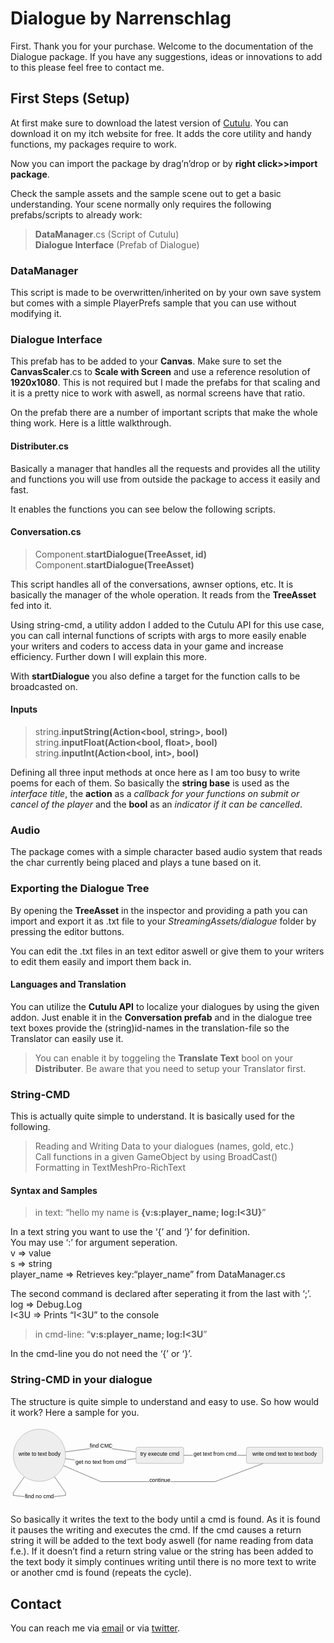 <!DOCTYPE html>
<html>

<head>
  <meta charset="utf-8">
  <meta name="viewport" content="width=device-width, initial-scale=1.0">
  <title>Dialogue</title>
  <link rel="stylesheet" href="https://stackedit.io/style.css" />
</head>

<body class="stackedit">
  <div class="stackedit__html"><h1 id="dialogue-by-narrenschlag">Dialogue by Narrenschlag</h1>
<p>First. Thank you for your purchase. Welcome to the documentation of the Dialogue package. If you have any suggestions, ideas or innovations to add to this please feel free to contact me.</p>
<h2 id="first-steps-setup">First Steps (Setup)</h2>
<p>At first make sure to download the latest version of <a href="https://narrenschlag.itch.io/cutulu">Cutulu</a>. You can download it on my itch website for free. It adds the core utility and handy functions, my packages require to work.</p>
<p>Now you can import the package by drag’n’drop or by <strong>right click&gt;&gt;import package</strong>.</p>
<p>Check the sample assets and the sample scene out to get a basic understanding. Your scene normally only requires the following prefabs/scripts to already work:</p>
<blockquote>
<p><strong>DataManager</strong>.cs (Script of Cutulu)<br>
<strong>Dialogue Interface</strong> (Prefab of Dialogue)</p>
</blockquote>
<h3 id="datamanager">DataManager</h3>
<p>This script is made to be overwritten/inherited on by your own save system but comes with a simple PlayerPrefs sample that you can use without modifying it.</p>
<h3 id="dialogue-interface">Dialogue Interface</h3>
<p>This prefab has to be added to your <strong>Canvas</strong>. Make sure to set the <strong>CanvasScaler</strong>.cs to <strong>Scale with Screen</strong> and use a reference resolution of <strong>1920x1080</strong>. This is not required but I made the prefabs for that scaling and it is a pretty nice to work with aswell, as normal screens have that ratio.</p>
<p>On the prefab there are a number of important scripts that make the whole thing work. Here is a little walkthrough.</p>
<h4 id="distributer.cs">Distributer.cs</h4>
<p>Basically a manager that handles all the requests and provides all the utility and functions you will use from outside the package to access it easily and fast.</p>
<p>It enables the functions you can see below the following scripts.</p>
<h4 id="conversation.cs">Conversation.cs</h4>
<blockquote>
<p>Component.<strong>startDialogue(TreeAsset, id)</strong><br>
Component.<strong>startDialogue(TreeAsset)</strong></p>
</blockquote>
<p>This script handles all of the conversations, awnser options, etc. It is basically the manager of the whole operation. It reads from the <strong>TreeAsset</strong> fed into it.</p>
<p>Using string-cmd, a utility addon I added to the Cutulu API for this use case, you can call internal functions of scripts with args to more easily enable your writers and coders to access data in your game and increase efficiency. Further down I will explain this more.</p>
<p>With <strong>startDialogue</strong> you also define a target for the function calls to be broadcasted on.</p>
<h4 id="inputs">Inputs</h4>
<blockquote>
<p>string.<strong>inputString(Action&lt;bool, string&gt;, bool)</strong><br>
string.<strong>inputFloat(Action&lt;bool, float&gt;, bool)</strong><br>
string.<strong>inputInt(Action&lt;bool, int&gt;, bool)</strong></p>
</blockquote>
<p>Defining all three input methods at once here as I am too busy to write poems for each of them. So basically the <strong>string base</strong> is used as the <em>interface title</em>, the <strong>action</strong> as a <em>callback for your functions on submit or cancel of the player</em> and the <strong>bool</strong> as an <em>indicator if it can be cancelled</em>.</p>
<h3 id="audio">Audio</h3>
<p>The package comes with a simple character based audio system that reads the char currently being placed and plays a tune based on it.</p>
<h3 id="exporting-the-dialogue-tree">Exporting the Dialogue Tree</h3>
<p>By opening the <strong>TreeAsset</strong> in the inspector and providing a path you can import and export it as .txt file to your <em>StreamingAssets/dialogue</em> folder by pressing the editor buttons.</p>
<p>You can edit the .txt files in an text editor aswell or give them to your writers to edit them easily and import them back in.</p>
<h4 id="languages-and-translation">Languages and Translation</h4>
<p>You can utilize the <strong>Cutulu API</strong> to localize your dialogues by using the given addon. Just enable it in the <strong>Conversation prefab</strong> and in the dialogue tree text boxes provide the (string)id-names in the translation-file so the Translator can easily use it.</p>
<blockquote>
<p>You can enable it by toggeling the <strong>Translate Text</strong> bool on your <strong>Distributer</strong>. Be aware that you need to setup your Translator first.</p>
</blockquote>
<h3 id="string-cmd">String-CMD</h3>
<p>This is actually quite simple to understand. It is basically used for the following.</p>
<blockquote>
<p>Reading and Writing Data to your dialogues (names, gold, etc.)<br>
Call functions in a given GameObject by using BroadCast()<br>
Formatting in TextMeshPro-RichText</p>
</blockquote>
<h4 id="syntax-and-samples">Syntax and Samples</h4>
<blockquote>
<p>in text: “hello my name is <strong>{v:s:player_name; log:I&lt;3U}</strong>”</p>
</blockquote>
<p>In a text string you want to use the ‘{’ and ‘}’ for definition.<br>
You may use ‘:’ for argument seperation.<br>
v =&gt; value<br>
s =&gt; string<br>
player_name =&gt; Retrieves key:“player_name” from DataManager.cs</p>
<p>The second command is declared after seperating it from the last with ‘;’.<br>
log =&gt; Debug.Log<br>
I&lt;3U =&gt; Prints “I&lt;3U” to the console</p>
<blockquote>
<p>in cmd-line: “<strong>v:s:player_name; log:I&lt;3U</strong>”</p>
</blockquote>
<p>In the cmd-line you do not need the ‘{’ or ‘}’.</p>
<h3 id="string-cmd-in-your-dialogue">String-CMD in your dialogue</h3>
<p>The structure is quite simple to understand and easy to use. So how would it work? Here a sample for you.</p>
<pre class=" language-mermaid"><svg id="mermaid-svg-IDvwQ4ODWViM6hZz" width="100%" xmlns="http://www.w3.org/2000/svg" xmlns:xlink="http://www.w3.org/1999/xlink" height="228.609375" style="max-width: 908.765625px;" viewBox="0 0 908.765625 228.609375"><style>#mermaid-svg-IDvwQ4ODWViM6hZz{font-family:"trebuchet ms",verdana,arial,sans-serif;font-size:16px;fill:#000000;}#mermaid-svg-IDvwQ4ODWViM6hZz .error-icon{fill:#552222;}#mermaid-svg-IDvwQ4ODWViM6hZz .error-text{fill:#552222;stroke:#552222;}#mermaid-svg-IDvwQ4ODWViM6hZz .edge-thickness-normal{stroke-width:2px;}#mermaid-svg-IDvwQ4ODWViM6hZz .edge-thickness-thick{stroke-width:3.5px;}#mermaid-svg-IDvwQ4ODWViM6hZz .edge-pattern-solid{stroke-dasharray:0;}#mermaid-svg-IDvwQ4ODWViM6hZz .edge-pattern-dashed{stroke-dasharray:3;}#mermaid-svg-IDvwQ4ODWViM6hZz .edge-pattern-dotted{stroke-dasharray:2;}#mermaid-svg-IDvwQ4ODWViM6hZz .marker{fill:#666;stroke:#666;}#mermaid-svg-IDvwQ4ODWViM6hZz .marker.cross{stroke:#666;}#mermaid-svg-IDvwQ4ODWViM6hZz svg{font-family:"trebuchet ms",verdana,arial,sans-serif;font-size:16px;}#mermaid-svg-IDvwQ4ODWViM6hZz .label{font-family:"trebuchet ms",verdana,arial,sans-serif;color:#000000;}#mermaid-svg-IDvwQ4ODWViM6hZz .cluster-label text{fill:#333;}#mermaid-svg-IDvwQ4ODWViM6hZz .cluster-label span{color:#333;}#mermaid-svg-IDvwQ4ODWViM6hZz .label text,#mermaid-svg-IDvwQ4ODWViM6hZz span{fill:#000000;color:#000000;}#mermaid-svg-IDvwQ4ODWViM6hZz .node rect,#mermaid-svg-IDvwQ4ODWViM6hZz .node circle,#mermaid-svg-IDvwQ4ODWViM6hZz .node ellipse,#mermaid-svg-IDvwQ4ODWViM6hZz .node polygon,#mermaid-svg-IDvwQ4ODWViM6hZz .node path{fill:#eee;stroke:#999;stroke-width:1px;}#mermaid-svg-IDvwQ4ODWViM6hZz .node .label{text-align:center;}#mermaid-svg-IDvwQ4ODWViM6hZz .node.clickable{cursor:pointer;}#mermaid-svg-IDvwQ4ODWViM6hZz .arrowheadPath{fill:#333333;}#mermaid-svg-IDvwQ4ODWViM6hZz .edgePath .path{stroke:#666;stroke-width:1.5px;}#mermaid-svg-IDvwQ4ODWViM6hZz .flowchart-link{stroke:#666;fill:none;}#mermaid-svg-IDvwQ4ODWViM6hZz .edgeLabel{background-color:white;text-align:center;}#mermaid-svg-IDvwQ4ODWViM6hZz .edgeLabel rect{opacity:0.5;background-color:white;fill:white;}#mermaid-svg-IDvwQ4ODWViM6hZz .cluster rect{fill:hsl(210,66.6666666667%,95%);stroke:#26a;stroke-width:1px;}#mermaid-svg-IDvwQ4ODWViM6hZz .cluster text{fill:#333;}#mermaid-svg-IDvwQ4ODWViM6hZz .cluster span{color:#333;}#mermaid-svg-IDvwQ4ODWViM6hZz div.mermaidTooltip{position:absolute;text-align:center;max-width:200px;padding:2px;font-family:"trebuchet ms",verdana,arial,sans-serif;font-size:12px;background:hsl(-160,0%,93.3333333333%);border:1px solid #26a;border-radius:2px;pointer-events:none;z-index:100;}#mermaid-svg-IDvwQ4ODWViM6hZz:root{--mermaid-font-family:"trebuchet ms",verdana,arial,sans-serif;}#mermaid-svg-IDvwQ4ODWViM6hZz flowchart{fill:apa;}</style><g><g class="output"><g class="clusters"></g><g class="edgePaths"><g class="edgePath LS-A LE-B" style="opacity: 1;" id="L-A-B"><path class="path" d="M158.2426302633287,73.57837611456134L260.5234375,60.0859375L362.15625,74.02292655590718" marker-end="url(https://stackedit.io/app#arrowhead11)" style="fill:none"></path><defs><marker id="arrowhead11" viewBox="0 0 10 10" refX="9" refY="5" markerUnits="strokeWidth" markerWidth="8" markerHeight="6" orient="auto"><path d="M 0 0 L 10 5 L 0 10 z" class="arrowheadPath" style="stroke-width: 1; stroke-dasharray: 1, 0;"></path></marker></defs></g><g class="edgePath LS-A LE-A" style="opacity: 1;" id="L-A-A"><path class="path" d="M40.15489791178783,145.2347548263664L8,191.13020833333334L8,199.19010416666666L83.4453125,207.25L158.890625,199.19010416666666L158.890625,191.13020833333334L126.73572708821217,145.2347548263664" marker-end="url(https://stackedit.io/app#arrowhead12)" style="fill:none"></path><defs><marker id="arrowhead12" viewBox="0 0 10 10" refX="9" refY="5" markerUnits="strokeWidth" markerWidth="8" markerHeight="6" orient="auto"><path d="M 0 0 L 10 5 L 0 10 z" class="arrowheadPath" style="stroke-width: 1; stroke-dasharray: 1, 0;"></path></marker></defs></g><g class="edgePath LS-B LE-C" style="opacity: 1;" id="L-B-C"><path class="path" d="M499.578125,83.4453125L590.1328125,83.4453125L680.6875,83.4453125" marker-end="url(https://stackedit.io/app#arrowhead13)" style="fill:none"></path><defs><marker id="arrowhead13" viewBox="0 0 10 10" refX="9" refY="5" markerUnits="strokeWidth" markerWidth="8" markerHeight="6" orient="auto"><path d="M 0 0 L 10 5 L 0 10 z" class="arrowheadPath" style="stroke-width: 1; stroke-dasharray: 1, 0;"></path></marker></defs></g><g class="edgePath LS-B LE-A" style="opacity: 1;" id="L-B-A"><path class="path" d="M362.15625,92.86769844409282L260.5234375,106.8046875L158.2426302633287,93.31224888543866" marker-end="url(https://stackedit.io/app#arrowhead14)" style="fill:none"></path><defs><marker id="arrowhead14" viewBox="0 0 10 10" refX="9" refY="5" markerUnits="strokeWidth" markerWidth="8" markerHeight="6" orient="auto"><path d="M 0 0 L 10 5 L 0 10 z" class="arrowheadPath" style="stroke-width: 1; stroke-dasharray: 1, 0;"></path></marker></defs></g><g class="edgePath LS-C LE-A" style="opacity: 1;" id="L-C-A"><path class="path" d="M728.9895257012352,106.8046875L590.1328125,159.34375L430.8671875,159.34375L260.5234375,159.34375L152.78938876511194,113.16726171536939" marker-end="url(https://stackedit.io/app#arrowhead15)" style="fill:none"></path><defs><marker id="arrowhead15" viewBox="0 0 10 10" refX="9" refY="5" markerUnits="strokeWidth" markerWidth="8" markerHeight="6" orient="auto"><path d="M 0 0 L 10 5 L 0 10 z" class="arrowheadPath" style="stroke-width: 1; stroke-dasharray: 1, 0;"></path></marker></defs></g></g><g class="edgeLabels"><g class="edgeLabel" style="opacity: 1;" transform="translate(260.5234375,60.0859375)"><g transform="translate(-31.84375,-13.359375)" class="label"><rect rx="0" ry="0" width="63.6875" height="26.71875"></rect><foreignObject width="63.6875" height="26.71875"><div xmlns="http://www.w3.org/1999/xhtml" style="display: inline-block; white-space: nowrap;"><span id="L-L-A-B" class="edgeLabel L-LS-A' L-LE-B">find CMD</span></div></foreignObject></g></g><g class="edgeLabel" style="opacity: 1;" transform="translate(83.4453125,207.25)"><g transform="translate(-42.609375,-13.359375)" class="label"><rect rx="0" ry="0" width="85.21875" height="26.71875"></rect><foreignObject width="85.21875" height="26.71875"><div xmlns="http://www.w3.org/1999/xhtml" style="display: inline-block; white-space: nowrap;"><span id="L-L-A-A" class="edgeLabel L-LS-A' L-LE-A">find no cmd</span></div></foreignObject></g></g><g class="edgeLabel" style="opacity: 1;" transform="translate(590.1328125,83.4453125)"><g transform="translate(-65.5546875,-13.359375)" class="label"><rect rx="0" ry="0" width="131.109375" height="26.71875"></rect><foreignObject width="131.109375" height="26.71875"><div xmlns="http://www.w3.org/1999/xhtml" style="display: inline-block; white-space: nowrap;"><span id="L-L-B-C" class="edgeLabel L-LS-B' L-LE-C">get text from cmd</span></div></foreignObject></g></g><g class="edgeLabel" style="opacity: 1;" transform="translate(260.5234375,106.8046875)"><g transform="translate(-76.6328125,-13.359375)" class="label"><rect rx="0" ry="0" width="153.265625" height="26.71875"></rect><foreignObject width="153.265625" height="26.71875"><div xmlns="http://www.w3.org/1999/xhtml" style="display: inline-block; white-space: nowrap;"><span id="L-L-B-A" class="edgeLabel L-LS-B' L-LE-A">get no text from cmd</span></div></foreignObject></g></g><g class="edgeLabel" style="opacity: 1;" transform="translate(430.8671875,159.34375)"><g transform="translate(-31.1875,-13.359375)" class="label"><rect rx="0" ry="0" width="62.375" height="26.71875"></rect><foreignObject width="62.375" height="26.71875"><div xmlns="http://www.w3.org/1999/xhtml" style="display: inline-block; white-space: nowrap;"><span id="L-L-C-A" class="edgeLabel L-LS-C' L-LE-A">continue</span></div></foreignObject></g></g></g><g class="nodes"><g class="node default" style="opacity: 1;" id="flowchart-A-50" transform="translate(83.4453125,83.4453125)"><circle x="-75.4453125" y="-23.359375" r="75.4453125" class="label-container"></circle><g class="label" transform="translate(0,0)"><g transform="translate(-65.4453125,-13.359375)"><foreignObject width="130.890625" height="26.71875"><div xmlns="http://www.w3.org/1999/xhtml" style="display: inline-block; white-space: nowrap;">write to text body</div></foreignObject></g></g></g><g class="node default" style="opacity: 1;" id="flowchart-B-51" transform="translate(430.8671875,83.4453125)"><rect rx="5" ry="5" x="-68.7109375" y="-23.359375" width="137.421875" height="46.71875" class="label-container"></rect><g class="label" transform="translate(0,0)"><g transform="translate(-58.7109375,-13.359375)"><foreignObject width="117.421875" height="26.71875"><div xmlns="http://www.w3.org/1999/xhtml" style="display: inline-block; white-space: nowrap;">try execute cmd</div></foreignObject></g></g></g><g class="node default" style="opacity: 1;" id="flowchart-C-55" transform="translate(790.7265625,83.4453125)"><rect rx="5" ry="5" x="-110.0390625" y="-23.359375" width="220.078125" height="46.71875" class="label-container"></rect><g class="label" transform="translate(0,0)"><g transform="translate(-100.0390625,-13.359375)"><foreignObject width="200.078125" height="26.71875"><div xmlns="http://www.w3.org/1999/xhtml" style="display: inline-block; white-space: nowrap;">write cmd text to text body</div></foreignObject></g></g></g></g></g></g></svg></pre>
<p>So basically it writes the text to the body until a cmd is found. As it is found it pauses the writing and executes the cmd. If the cmd causes a return string it will be added to the text body aswell (for name reading from data f.e.). If it doesn’t find a return string value or the string has been added to the text body it simply continues writing until there is no more text to write or another cmd is found (repeats the cycle).</p>
<h2 id="contact">Contact</h2>
<p>You can reach me via <a href="mailto:business@schecklmann.eu">email</a> or via <a href="https://twitter.com/narrenschlag">twitter</a>.</p>
</div>
</body>

</html>
